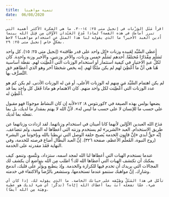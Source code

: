 ```yaml
---
title:  تنمية مواهبنا
date:  06/08/2020
---
```


`اقرأ مَثَل الوَزْنات في إنجيل متى ٢٥: ١٤-٣٠. ما هي الفكرة الأكثر أهمية التي تبرز أمامك في هذه القصة؟ لماذا مُدِحَ العَبْدان الأوَّلان مِن قِبَل الله بينما اُدين العبد الأخير؟ ما الذي يقوله لنا هذا المثل عن استخدام مواهبنا؟ لاحظ بشكلٍّ خاص إنجيل متى ٢٥: ٢٩.`

أعطى السَّيِّد لِعَبيده وزنات «كل واحد على قدر طاقته» (إنجيل متى ٢٥: ١٥). كل واحد تَسَلَّم مِقْدَارًا مُختلفًا. أحدهم تَسَلَّم خمس وزنات، والآخر وزنتين، والأخير وزنة واحدة. كان لكلِّ عبدٍ الاختيار في كيفية استثمار أو استخدام الوزنات التي أُعْطِيَت لهم. نقطة أساسية هُنا هي أنَّ ما اُعْطِيَ لهم لم يكن ملكًا لهم. إنه يخص شخصًا آخر وهو الذي أعطاهم حَق التَّصرُّف بها.

لم يكن اهتمام السَّيِّد مَن مِنهم له الوزنات الأعلى، أو مَن له الوزنات الأدنى. لم يكن كم هو عدد الوزنات التي أُعْطِيَت لكل واحد منهم. كان الاهتمام هو ماذا فَعَل كل واحد بما قد اُعْطِيَ له.

يضعها بولس بهذه الصيغة في ٢كورنثوس ٨: ١٢«لأنه إن كان النشاط موجودًا فهو مقبول على حسب ما للإنسان لا على حسب ما ليس له». لأنَّ الله لا يهتم بمقدار ما لديك، بل بما تفعله بما لديك.

مَدَحَ الله العبدين الأوَّلين لأنهما كانا أمينان في استخدام وزناتهما. لقد ازدادت وزناتهما عن طريق الاستخدام. العبد «الشرير» لم يستخدم وزنته التي أعطاها له السيد، ولم تتضاعف. إنَّه حقٌّ أبدي «إنَّ قانون الخدمة يُصبح حلقة الوصل التي تربطنا بالله وبإخوتنا من البشر» (روح النبوة، المُعلِّم الأعظم، صفحة ٣٢٦). إنَّ العبد البطَّال أضاع فرصته للخدمة، وفي النهاية فَقَدَ مقدرته على الخدمة.

عندما نستخدم الهبات التي أعطاها لنا الله لمجد اسمه، ستزداد، وتتَّسع، وتنمو. كيف يمكنك أن تكتشف الهبات التي أعطاها الله لك؟ اطلب مِن الله بتواضع أن يكشف لك المجالات التي يريدك أن تخدم فيها للكرازة والخدمة. وإذ ينطبع ويؤثِّر على قلبك، اندمج وشارِك. إنَّ مواهبك ستنمو عندما تستخدمها، وستشعر بالرِّضا والاكتفاء في خدمته.

`تأمَّل في هذا المَثَلْ وطبِّقه على حياتك الخاصة. ما الذي يقوله لك، إذا كان أي شيء، عمَّا تفعله أنتَ بما أعطاك الله إيَّاه؟ (تذكَّر: أي شيء لديك هو عطية وهِبَة مِن الله أيضًا).`